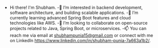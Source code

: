  -  Hi there! I'm Shubham.
-👀 I’m interested in backend development, software architecture, and building scalable applications.
-🌱 I’m currently learning advanced Spring Boot features and cloud technologies like AWS.
-💞️ I’m looking to collaborate on open-source projects related to Java, Spring Boot, or microservices.
-📫 You can reach me via email at shubhampunia15@gmail.com or connect with me on LinkedIn https://www.linkedin.com/in/shubham-punia-7a663a1b2/.

<!---
Shubhamon/Shubhamon is a ✨ special ✨ repository because its `README.md` (this file) appears on your GitHub profile.
You can click the Preview link to take a look at your changes.
--->
